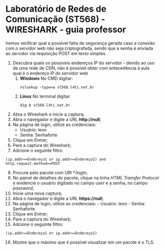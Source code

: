 # Laboratório de Redes de Comunicação (ST568) - WIRESHARK - guia professor

Iremos verificar qual a possível falta de segurança gerada caso a conexão com o servidor web não seja criptografada, sendo que a senha é enviada ao servidor via requisição POST em texto simples.

1. Descubra quais os possíveis endereços IP do servidor - devido ao uso de uma rede de CDN, não é possível obter com antecedência à aula qual é o endereço IP do servidor web
	1. **Windows**
		No CMD digitar:
		~~~
		nslookup -type=a st568.l4ti.net.br
		~~~
	2. **Linux**
		No terminal digitar:
		~~~
		dig A st568.l4ti.net.br
		~~~
2. Abra o Wireshark e inicie a captura;
3. Abra o navegador e digite a URL **http://null**;
4. Na página de login, utilize as credenciais:
	- Usuário: leon
	- Senha: Senhaforte
5. Clique em *Entrar*;
7. Pare a captura do Wireshark;
8. Adcione o seguinte filtro:
~~~
(ip.addr==Endereço1 or ip.addr==Endereço2) and http.request.method==POST
~~~
8. Procure pelo pacote com URI */login;
9. No painel de detalhes do pacote, clique na linha *HTML Transfer Protocol* e evidencie o usuário digitado no campo *user* e a senha, no campo *password*;
10. Inicie uma nova captura;
11. Abra o navegador e digite a URL **https://null**;
12.  Na página de login, utilize as credenciais:
	- Usuário: leon
	- Senha: Senhaforte
13. Clique em *Entrar*;
14. Pare a captura do Wireshark;
15. Adcione o seguinte filtro:
~~~
(ip.addr==Endereço1 or ip.addr==Endereço2)
~~~
16. Mostre que o máximo que é possível visualizar em um pacote é o TLS.
